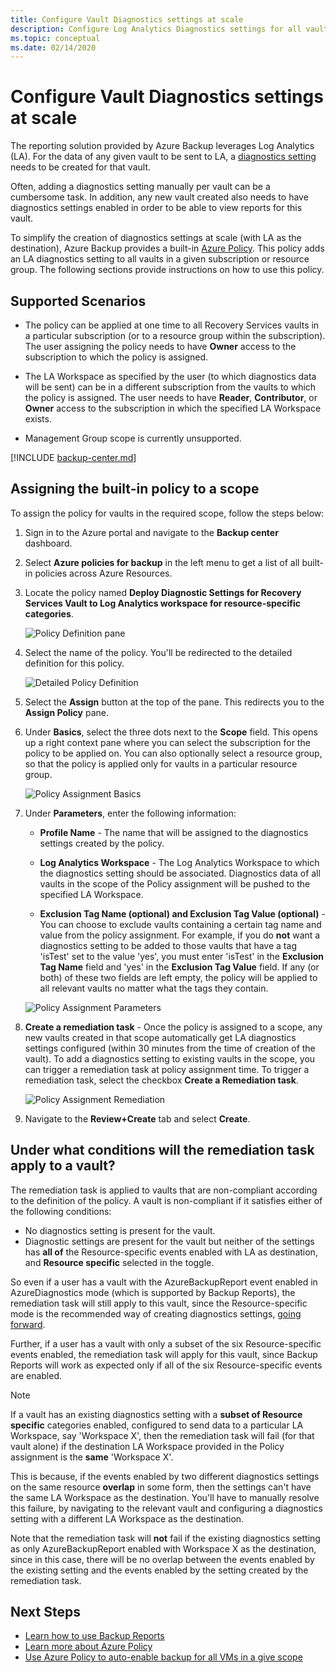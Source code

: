 ```yaml
---
title: Configure Vault Diagnostics settings at scale
description: Configure Log Analytics Diagnostics settings for all vaults in a given scope using Azure Policy
ms.topic: conceptual
ms.date: 02/14/2020
---
```

# Configure Vault Diagnostics settings at scale

The reporting solution provided by Azure Backup leverages Log Analytics (LA). For the data of any given vault to be sent to LA, a [diagnostics setting](./backup-azure-diagnostic-events.md) needs to be created for that vault.

Often, adding a diagnostics setting manually per vault can be a cumbersome task. In addition, any new vault created also needs to have diagnostics settings enabled in order to be able to view reports for this vault.

To simplify the creation of diagnostics settings at scale (with LA as the destination), Azure Backup provides a built-in [Azure Policy](../governance/policy/index.yml). This policy adds an LA diagnostics setting to all vaults in a given subscription or resource group. The following sections provide instructions on how to use this policy.

## Supported Scenarios

* The policy can be applied at one time to all Recovery Services vaults in a particular subscription (or to a resource group within the subscription). The user assigning the policy needs to have **Owner** access to the subscription to which the policy is assigned.

* The LA Workspace as specified by the user (to which diagnostics data will be sent) can be in a different subscription from the vaults to which the policy is assigned. The user needs to have **Reader**, **Contributor**, or **Owner** access to the subscription in which the specified LA Workspace exists.

* Management Group scope is currently unsupported.

[!INCLUDE [backup-center.md](../../includes/backup-center.md)]

## Assigning the built-in policy to a scope

To assign the policy for vaults in the required scope, follow the steps below:

1. Sign in to the Azure portal and navigate to the **Backup center** dashboard.
2. Select **Azure policies for backup** in the left menu to get a list of all built-in policies across Azure Resources.
3. Locate the policy named **Deploy Diagnostic Settings for Recovery Services Vault to Log Analytics workspace for resource-specific categories**.

    ![Policy Definition pane](./media/backup-azure-policy-configure-diagnostics/policy-definition-blade.png)

4. Select the name of the policy. You'll be redirected to the detailed definition for this policy.

    ![Detailed Policy Definition](./media/backup-azure-policy-configure-diagnostics/detailed-policy-definition.png)

5. Select the **Assign** button at the top of the pane. This redirects you to the **Assign Policy** pane.

6. Under **Basics**, select the three dots next to the **Scope** field. This opens up a right context pane where you can select the subscription for the policy to be applied on. You can also optionally select a resource group, so that the policy is applied only for vaults in a particular resource group.

    ![Policy Assignment Basics](./media/backup-azure-policy-configure-diagnostics/policy-assignment-basics.png)

7. Under **Parameters**, enter the following information:

    * **Profile Name** - The name that will be assigned to the diagnostics settings created by the policy.
    * **Log Analytics Workspace** - The Log Analytics Workspace to which the diagnostics setting should be associated. Diagnostics data of all vaults in the scope of the Policy assignment will be pushed to the specified LA Workspace.

    * **Exclusion Tag Name (optional) and Exclusion Tag Value (optional)** - You can choose to exclude vaults containing a certain tag name and value from the policy assignment. For example, if you do **not** want a diagnostics setting to be added to those vaults that have a tag 'isTest' set to the value 'yes', you must enter 'isTest' in the **Exclusion Tag Name** field and 'yes' in the **Exclusion Tag Value** field. If any (or both) of these two fields are left empty, the policy will be applied to all relevant vaults no matter what the tags they contain.

    ![Policy Assignment Parameters](./media/backup-azure-policy-configure-diagnostics/policy-assignment-parameters.png)

8. **Create a remediation task** - Once the policy is assigned to a scope, any new vaults created in that scope automatically get LA diagnostics settings configured (within 30 minutes from the time of creation of the vault). To add a diagnostics setting to existing vaults in the scope, you can trigger a remediation task at policy assignment time. To trigger a remediation task, select the checkbox **Create a Remediation task**.

    ![Policy Assignment Remediation](./media/backup-azure-policy-configure-diagnostics/policy-assignment-remediation.png)

9. Navigate to the **Review+Create** tab and select **Create**.

## Under what conditions will the remediation task apply to a vault?

The remediation task is applied to vaults that are non-compliant according to the definition of the policy. A vault is non-compliant if it satisfies either of the following conditions:

* No diagnostics setting is present for the vault.
* Diagnostic settings are present for the vault but neither of the settings has **all of** the Resource-specific events enabled with LA as destination, and **Resource specific** selected in the toggle.

So even if a user has a vault with the AzureBackupReport event enabled in AzureDiagnostics mode (which is supported by Backup Reports), the remediation task will still apply to this vault, since the Resource-specific mode is the recommended way of creating diagnostics settings, [going forward](./backup-azure-diagnostic-events.md#legacy-event).

Further, if a user has a vault with only a subset of the six Resource-specific events enabled, the remediation task will apply for this vault, since Backup Reports will work as expected only if all of the six Resource-specific events are enabled.

> [!NOTE]
>
> If a vault has an existing diagnostics setting with a **subset of Resource specific** categories enabled, configured to send data to a particular LA Workspace, say 'Workspace X', then the remediation task will fail (for that vault alone) if the destination LA Workspace provided in the Policy assignment is the **same** 'Workspace X'.
>
>This is because, if the events enabled by two different diagnostics settings on the same resource **overlap** in some form, then the settings can't have the same LA Workspace as the destination. You'll have to manually resolve this failure, by navigating to the relevant vault and configuring a diagnostics setting with a different LA Workspace as the destination.
>
> Note that the remediation task will **not** fail if the existing diagnostics setting as only AzureBackupReport enabled with Workspace X as the destination, since in this case, there will be no overlap between the events enabled by the existing setting and the events enabled by the setting created by the remediation task.

## Next Steps

* [Learn how to use Backup Reports](./configure-reports.md)
* [Learn more about Azure Policy](../governance/policy/index.yml)
* [Use Azure Policy to auto-enable backup for all VMs in a give scope](./backup-azure-auto-enable-backup.md)
